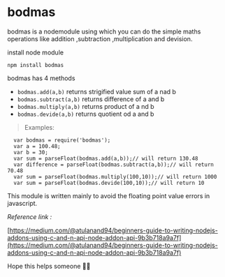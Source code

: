 

# bodmas
bodmas is a nodemodule using which you can do the simple maths operations like addition ,subtraction ,multiplication and devision.

install node module 
 
 `npm install bodmas` 
 
bodmas has 4 methods 
* `bodmas.add(a,b)` returns strigified value sum of a nad b
* `bodmas.subtract(a,b)` returns difference of a and b
* `bodmas.multiply(a,b)` returns product of a nd b
* `bodmas.devide(a,b)` returns quotient od a and b

>Examples:
```
  var bodmas = require('bodmas'); 
  var a = 100.48;
  var b = 30;
  var sum = parseFloat(bodmas.add(a,b));// will return 130.48
  var difference = parseFloat(bodmas.subtract(a,b));// will return 70.48
  var sum = parseFloat(bodmas.multiply(100,10));// will return 1000
  var sum = parseFloat(bodmas.devide(100,10));// will return 10
  ```
  
  This module is written mainly to avoid the floating point value errors in javascript.

  *Reference link :*

[https://medium.com/@atulanand94/beginners-guide-to-writing-nodejs-addons-using-c-and-n-api-node-addon-api-9b3b718a9a7f](https://medium.com/@atulanand94/beginners-guide-to-writing-nodejs-addons-using-c-and-n-api-node-addon-api-9b3b718a9a7f)

Hope this helps someone 🎉🌮
